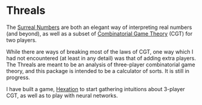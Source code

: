 # Threals

The [Surreal Numbers](https://en.wikipedia.org/wiki/Surreal_number "Surreal Number") are both an elegant way of interpreting real numbers (and beyond), as well as a subset of [Combinatorial Game Theory](https://en.wikipedia.org/wiki/Combinatorial_game_theory "Combinatorial Game Theory") (CGT) for two players.

While there are ways of breaking most of the laws of CGT, one way which I had not encountered (at least in any detail) was that of adding extra players.  The Threals are meant to be an analysis of three-player combinatorial game theory, and this package is intended to be a calculator of sorts.  It is still in progress.

I have built a game, [Hexation](https://github.com/nomicflux/hexation "Hexation") to start gathering intuitions about 3-player CGT, as well as to play with neural networks. 
